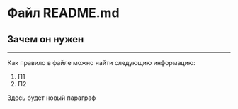 # Файл README.md
## Зачем он нужен
---
Как правило в файле можно найти следующию информацию:  
1. П1  
2. П2  


Здесь будет новый параграф
